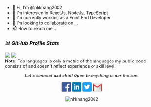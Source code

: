 - 👋 Hi, I’m @nhkhang2002
- 👀 I’m interested in ReactJs, NodeJs, TypeScript
- 🌱 I’m currently working as a Front End Developer
- 💞️ I’m looking to collaborate on ...
- 📫 How to reach me ...

<!---
nhkhang2002/nhkhang2002 is a ✨ special ✨ repository because its `README.md` (this file) appears on your GitHub profile.
You can click the Preview link to take a look at your changes.
--->
### ***📊 GitHub Profile Stats***

<p align="left">
 <img height="190em" src="https://github-readme-stats-eight-theta.vercel.app/api?username=nhkhang2002&show_icons=true&count_private=true&theme=react&hide_border=true&bg_color=1F222E&title_color=F85D7F&icon_color=F8D866"/>
  <img height="190em" src="https://github-readme-stats-eight-theta.vercel.app/api/top-langs/?username=nhkhang2002&layout=compact&langs_count=8&theme=react&hide_border=true&bg_color=1F222E&title_color=F85D7F&icon_color=F8D866"/>
<br>
<b>Note:</b> Top languages is only a metric of the languages my public code consists of and doesn't reflect experience or skill level.
</p>


<p align="center">
  <i>Let's connect and chat! Open to anything under the sun.</i>

  <p align="center">
    	<code><a href="https://www.facebook.com/hkhang.ng00/"><img width="30px" src="./images/facebook.png" title="Facebook"/></a></code>
	<code><a href="https://www.linkedin.com/in/hkhangng00"><img width="30px" src="./images/linkedin.png" title="Linkedin"/></a></code>
	<code><a href="https://twitter.com/hkhang_ng00"><img width="30px" src="./images/twitter.png" title="Twitter"/></a></code>
	<code><a href="mailto:nhk25022016@gmail.com"><img width="30px" src="./images/gmail.png" title="Gmail"/></a></code>
  </p>

  <p align="center">
      <img src="https://komarev.com/ghpvc/?username=nhkhang2002&label=Profile+Views" alt="nhkhang2002" />
  </p>
</p>
